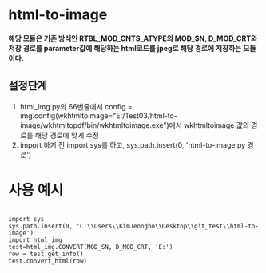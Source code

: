 # html-to-image

#### 해당 모듈은 기존 방식인 RTBL_MOD_CNTS_ATYPE의 MOD_SN, D_MOD_CRT와 저장 경로를 parameter값에 해당하는 html코드를 jpeg로 해당 경로에 저장하는 모듈이다.

설정단계
---
1. html_img.py의 66번줄에서 config = img.config(wkhtmltoimage="E:/Test03/html-to-image/wkhtmltopdf/bin/wkhtmltoimage.exe")에서 wkhtmltoimage 값의 경로를 해당 경로에 맞게 수정
2. import 하기 전 import sys를 하고, sys.path.insert(0, 'html-to-image.py 경로')




사용 예시
==
<pre>
<code>
import sys
sys.path.insert(0, 'C:\\Users\\KimJeongho\\Desktop\\git_test\\html-to-image')
import html_img 
test=html_img.CONVERT(MOD_SN, D_MOD_CRT, 'E:')
row = test.get_info()
test.convert_html(row)
</code>
</pre>

